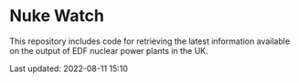 # Nuke Watch

This repository includes code for retrieving the latest information available on the output of EDF nuclear power plants in the UK.

Last updated: 2022-08-11 15:10